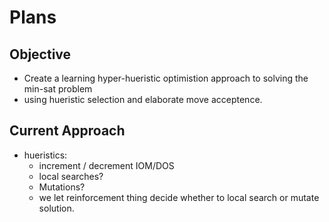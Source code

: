 # Plans
## Objective
 - Create a learning hyper-hueristic optimistion approach to solving the min-sat problem
 - using hueristic selection and elaborate move acceptence.
## Current Approach
 - hueristics:
   - increment / decrement IOM/DOS
   - local searches?
   - Mutations?
   - we let reinforcement thing decide whether to local search or mutate solution.
